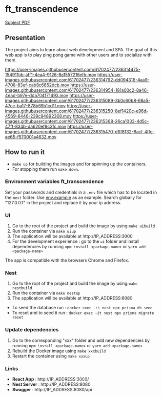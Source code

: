 # ft_transcendence

[Subject PDF](https://github.com/williamollio/ft_transcendence/blob/master/ressources/ft_transcendence.pdf)


## Presentation

The project aims to learn about web development and SPA. The goal of this web app is to play ping pong game with other users and to socialize with them.

https://user-images.githubusercontent.com/61702477/236314475-154911bb-aff1-4ea4-9126-8a1557216efb.mov
https://user-images.githubusercontent.com/61702477/236314792-dd094316-4aa9-4708-83ef-cab8c6852dcb.mov
https://user-images.githubusercontent.com/61702477/236314954-181a00c2-8a46-4ead-b97e-dda704171493.mov
https://user-images.githubusercontent.com/61702477/236315089-3b0c60b8-68a5-47cc-ba17-878b69b1cd1f.mov
https://user-images.githubusercontent.com/61702477/236315250-8ef1420c-e96d-4569-8446-239c94892308.mov
https://user-images.githubusercontent.com/61702477/236315368-26ca1033-4d5c-47ff-834b-da620ef9c3fc.mov
https://user-images.githubusercontent.com/61702477/236315470-dfff8132-8acf-4ffe-ae65-f570001a4632.mov

## How to run it

- `make up` for building the images and for spinning up the containers.
- For stopping them run `make down`.

### Environment variables ft_transcendence

Set your passwords and credentials in a `.env` file which has to be located in the `nest` folder.
Use [env.example](https://github.com/williamollio/ft_transcendence/blob/master/nest/env.example) as an example. Search globally for "127.0.0.1" in the project and replace it by your ip address.

### UI

1. Go to the root of the project and build the image by using `make uibuild`
2. Run the container via `make uiup`
3. The application will be available at http://IP_ADDRESS:3000
4. For the development experience : go to the `ui` folder and install dependencies by running `npm install <package-name>` or `yarn add <package-name>`

The app is compatible with the browsers Chrome and Firefox.

### Nest

1. Go to the root of the project and build the image by using `make nestbuild`
2. Run the container via `make nestup`
3. The application will be available at http://IP_ADDRESS:8080

- To seed the database run : `docker exec -it nest npx prisma db seed`
- To reset and to seed it run : `docker exec -it nest npx prisma migrate reset`

### Update dependencies

1. Go to the corresponding "xxx" folder and add new dependencies by running `npm install <package-name>` or `yarn add <package-name>`
2. Rebuild the Docker image using `make xxxbuild`
3. Restart the container using `make xxxup`

### Links

- **React App** : http://IP_ADDRESS:3000/
- **Nest Server** : http://IP_ADDRESS:8080
- **Swagger** : http://IP_ADDRESS:8080/api

